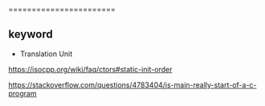 =======================

keyword
-----------------------
+ Translation Unit


https://isocpp.org/wiki/faq/ctors#static-init-order

https://stackoverflow.com/questions/4783404/is-main-really-start-of-a-c-program
